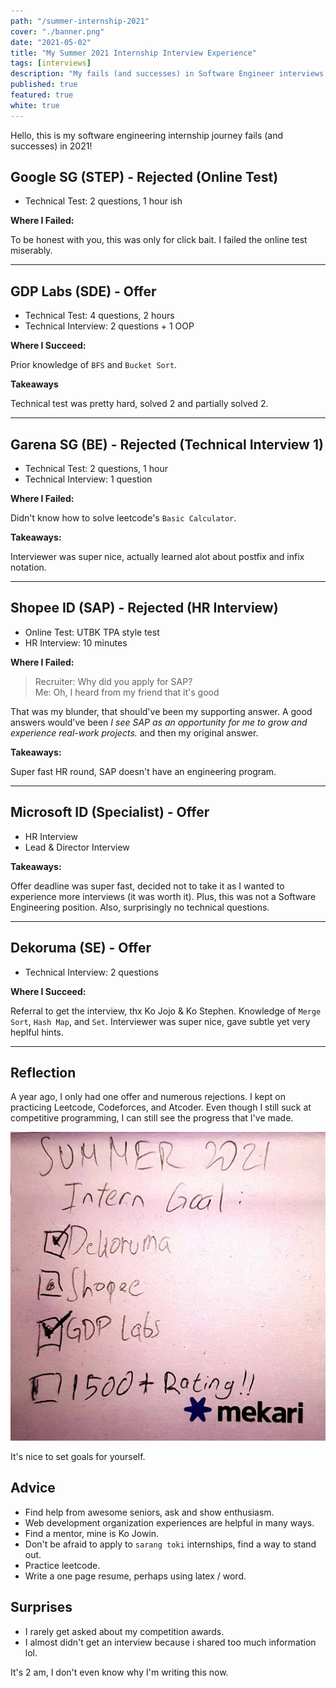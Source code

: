 ```yaml
---
path: "/summer-internship-2021"
cover: "./banner.png"
date: "2021-05-02"
title: "My Summer 2021 Internship Interview Experience"
tags: [interviews]
description: "My fails (and successes) in Software Engineer interviews (2021)"
published: true
featured: true
white: true
---
```


Hello, this is my software engineering internship journey fails (and successes) in 2021!

## Google SG (STEP) - **Rejected** (Online Test)

- Technical Test: 2 questions, 1 hour ish

**Where I Failed:**

To be honest with you, this was only for click bait. I failed the online test miserably.

---

## GDP Labs (SDE) - **Offer**

- Technical Test: 4 questions, 2 hours
- Technical Interview: 2 questions + 1 OOP

**Where I Succeed:**

Prior knowledge of `BFS` and `Bucket Sort`.

**Takeaways**

Technical test was pretty hard, solved 2 and partially solved 2.

---

## Garena SG (BE) - **Rejected** (Technical Interview 1)

- Technical Test: 2 questions, 1 hour
- Technical Interview: 1 question

**Where I Failed:**

Didn't know how to solve leetcode's `Basic Calculator`.

**Takeaways:**

Interviewer was super nice, actually learned alot about postfix and infix notation.

---

## Shopee ID (SAP) - **Rejected** (HR Interview)

- Online Test: UTBK TPA style test
- HR Interview: 10 minutes

**Where I Failed:**

> Recruiter: Why did you apply for SAP?<br>
> Me: Oh, I heard from my friend that it's good

That was my blunder, that should've been my supporting answer. A good answers would've been _I see SAP as an opportunity for me to grow and experience real-work projects._ and then my original answer.

**Takeaways:**

Super fast HR round, SAP doesn't have an engineering program.

---

## Microsoft ID (Specialist) - **Offer**

- HR Interview
- Lead & Director Interview

**Takeaways:**

Offer deadline was super fast, decided not to take it as I wanted to experience more interviews (it was worth it). Plus, this was not a Software Engineering position. Also, surprisingly no technical questions.

---

## Dekoruma (SE) - **Offer**

- Technical Interview: 2 questions

**Where I Succeed:**

Referral to get the interview, thx Ko Jojo & Ko Stephen. Knowledge of `Merge Sort`, `Hash Map`, and `Set`. Interviewer was super nice, gave subtle yet very heplful hints.

---

## Reflection

A year ago, I only had one offer and numerous rejections. I kept on practicing Leetcode, Codeforces, and Atcoder. Even though I still suck at competitive programming, I can still see the progress that I've made.

![bob](./postit.jpg)

It's nice to set goals for yourself.

## Advice

- Find help from awesome seniors, ask and show enthusiasm.
- Web development organization experiences are helpful in many ways.
- Find a mentor, mine is Ko Jowin.
- Don't be afraid to apply to `sarang toki` internships, find a way to stand out.
- Practice leetcode.
- Write a one page resume, perhaps using latex / word.

## Surprises

- I rarely get asked about my competition awards.
- I almost didn't get an interview because i shared too much information lol.

It's 2 am, I don't even know why I'm writing this now.
